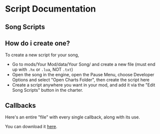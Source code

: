 # Script Documentation
## __Song Scripts__

## How do i create one?

To create a new script for your song,
- Go to mods/Your Mod/data/Your Song/ and create a new file (must end up with `.hx` or `.lua`, NOT `.txt`)
- Open the song in the engine, open the Pause Menu, choose Developer Options and select "Open Charts Folder", then create the script here
- Create a script anywhere you want in your mod, and add it via the "Edit Song Scripts" button in the charter.

## Callbacks

Here's an entire "file" with every single callback, along with its use.

You can download it [here](SongScript.hx).